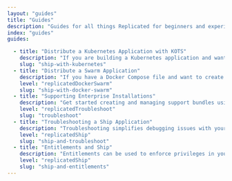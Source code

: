 ```yaml
---
layout: "guides"
title: "Guides"
description: "Guides for all things Replicated for beginners and experienced users alike."
index: "guides"
guides:

  - title: "Distribute a Kubernetes Application with KOTS"
    description: "If you are building a Kubernetes application and want to re-use your YAML, start here. KOTS will allow you to deliver to both existing clusters and to your end customer's plain VMs if they don't have a Kubernetes Cluster."
    slug: "ship-with-kubernetes"
  - title: "Distribute a Swarm Application"
    description: "If you have a Docker Compose file and want to create a scalable, enterprise-installable appliance experience, this is the place to start."
    level: "replicatedDockerSwarm"
    slug: "ship-with-docker-swarm"    
  - title: "Supporting Enterprise Installations"
    description: "Get started creating and managing support bundles using Replicated Troubleshoot."
    level: "replicatedTroubleshoot"
    slug: "troubleshoot"
  - title: "Troubleshooting a Ship Application"
    description: "Troubleshooting simplifies debugging issues with your Ship application in your customer's environment."
    level: "replicatedShip"
    slug: "ship-and-troubleshoot"
  - title: "Entitlements and Ship"
    description: "Entitlements can be used to enforce privileges in your Ship application."
    level: "replicatedShip"
    slug: "ship-and-entitlements"
---
```

